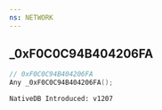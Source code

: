 ```yaml
---
ns: NETWORK
---
```

## _0xF0C0C94B404206FA

```c
// 0xF0C0C94B404206FA
Any _0xF0C0C94B404206FA();
```

```
NativeDB Introduced: v1207
```

